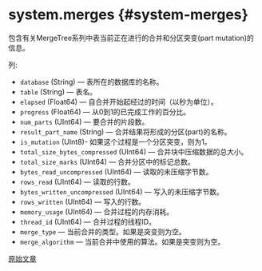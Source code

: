 # system.merges {#system-merges}

包含有关MergeTree系列中表当前正在进行的合并和分区突变(part mutation)的信息。

列:

-   `database` (String) — 表所在的数据库的名称。
-   `table` (String) — 表名。
-   `elapsed` (Float64) — 自合并开始起经过的时间（以秒为单位）。
-   `progress` (Float64) — 从0到1的已完成工作的百分比。 
-   `num_parts` (UInt64) — 要合并的片段数。
-   `result_part_name` (String) — 合并结果将形成的分区(part)的名称。
-   `is_mutation` (UInt8)- 如果这个过程是一个分区突变，则为1。
-   `total_size_bytes_compressed` (UInt64) — 合并块中压缩数据的总大小。
-   `total_size_marks` (UInt64) — 合并分区中的标记总数。
-   `bytes_read_uncompressed` (UInt64) — 读取的未压缩字节数。
-   `rows_read` (UInt64) — 读取的行数。
-   `bytes_written_uncompressed` (UInt64) — 写入的未压缩字节数。
-   `rows_written` (UInt64) — 写入的行数。
-   `memory_usage` (UInt64) — 合并过程的内存消耗。
-   `thread_id` (UInt64) — 合并过程的线程ID。
-   `merge_type` — 当前合并的类型。如果是突变则为空。
-   `merge_algorithm` — 当前合并中使用的算法。如果是突变则为空。

[原始文章](https://clickhouse.tech/docs/en/operations/system_tables/merges) <!--hide-->
